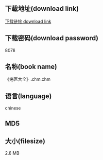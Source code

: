 ## 下载地址(download link)
[下载链接 download link](https://tutu365.netlify.app/?s=%E3%80%8A%E7%96%A1%E5%8C%BB%E5%A4%A7%E5%85%A8%E3%80%8B.chm)

## 下载密码(download password)
8078

## 名称(book name)
《疡医大全》.chm.chm

## 语言(language)
chinese

## MD5


## 大小(filesize)
2.8 MB
